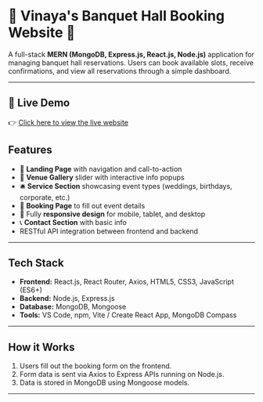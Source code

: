 # 🌸 Vinaya's Banquet Hall Booking Website 🌸

A full-stack **MERN (MongoDB, Express.js, React.js, Node.js)** application for managing banquet hall reservations. Users can book available slots, receive confirmations, and view all reservations through a simple dashboard.

---

## 🔗 Live Demo

👉 [Click here to view the live website](https://vaishnavi-patekar.github.io/Banquet-Hall-Booking-Website/)


## Features

- 🎯 **Landing Page** with navigation and call-to-action  
- 🏢 **Venue Gallery** slider with interactive info popups  
- 🛎️ **Service Section** showcasing event types (weddings, birthdays, corporate, etc.)  
- 📅 **Booking Page** to fill out event details  
- 📱 Fully **responsive design** for mobile, tablet, and desktop  
- 📞 **Contact Section** with basic info  
- RESTful API integration between frontend and backend  

---

## Tech Stack

- **Frontend:** React.js, React Router, Axios, HTML5, CSS3, JavaScript (ES6+)  
- **Backend:** Node.js, Express.js  
- **Database:** MongoDB, Mongoose  
- **Tools:** VS Code, npm, Vite / Create React App, MongoDB Compass  

---

## How it Works

1. Users fill out the booking form on the frontend.  
2. Form data is sent via Axios to Express APIs running on Node.js.  
3. Data is stored in MongoDB using Mongoose models.  


---

